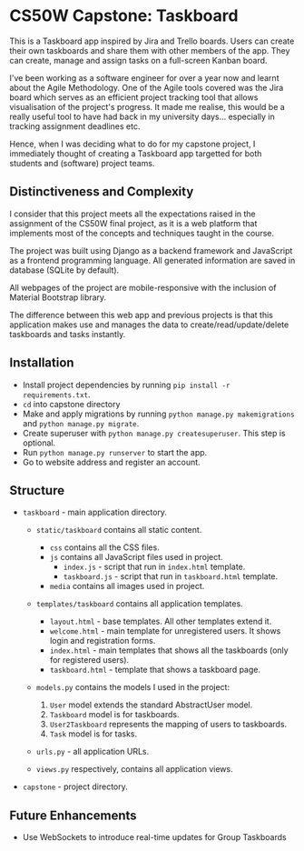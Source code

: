 # CS50W Capstone: Taskboard
This is a Taskboard app inspired by Jira and Trello boards. Users can create their own taskboards and share them with other members of the app. They can create, manage and assign tasks on a full-screen Kanban board.

I've been working as a software engineer for over a year now and learnt about the Agile Methodology. One of the Agile tools covered was the Jira board which serves as an efficient project tracking tool that allows visualisation of the project's progress. It made me realise, this would be a really useful tool to have had back in my university days... especially in tracking assignment deadlines etc. 

Hence, when I was deciding what to do for my capstone project, I immediately thought of creating a Taskboard app targetted for both students and (software) project teams. 

## Distinctiveness and Complexity
I consider that this project meets all the expectations raised in the assignment of the CS50W final project, as it is a web platform that implements most of the concepts and techniques taught in the course.

The project was built using Django as a backend framework and JavaScript as a frontend programming language. All generated information are saved in database (SQLite by default).

All webpages of the project are mobile-responsive with the inclusion of Material Bootstrap library.

The difference between this web app and previous projects is that this application makes use and manages the data to create/read/update/delete taskboards and tasks instantly. 


## Installation
  - Install project dependencies by running `pip install -r requirements.txt`. 
  - `cd` into capstone directory
  - Make and apply migrations by running `python manage.py makemigrations` and `python manage.py migrate`.
  - Create superuser with `python manage.py createsuperuser`. This step is optional.
  - Run `python manage.py runserver` to start the app.
  - Go to website address and register an account.

## Structure
  - `taskboard` - main application directory.
    - `static/taskboard` contains all static content.
        - `css` contains all the CSS files.
        - `js` contains all JavaScript files used in project.
            - `index.js` - script that run in `index.html` template.
            - `taskboard.js` - script that run in `taskboard.html` template.
        - `media` contains all images used in project.
    - `templates/taskboard` contains all application templates.
        - `layout.html` - base templates. All other templates extend it.
        - `welcome.html` - main template for unregistered users. It shows login and registration forms.
        - `index.html` - main templates that shows all the taskboards (only for registered users).
        - `taskboard.html` - template that shows a taskboard page.

    - `models.py` contains the models I used in the project: 
        1. `User` model extends the standard AbstractUser model.
        2. `Taskboard` model is for taskboards.
        3. `User2Taskboard` represents the mapping of users to taskboards.
        4. `Task` model is for tasks.
        
    - `urls.py` - all application URLs.
    - `views.py` respectively, contains all application views.
  - `capstone` - project directory.

## Future Enhancements
  - Use WebSockets to introduce real-time updates for Group Taskboards
